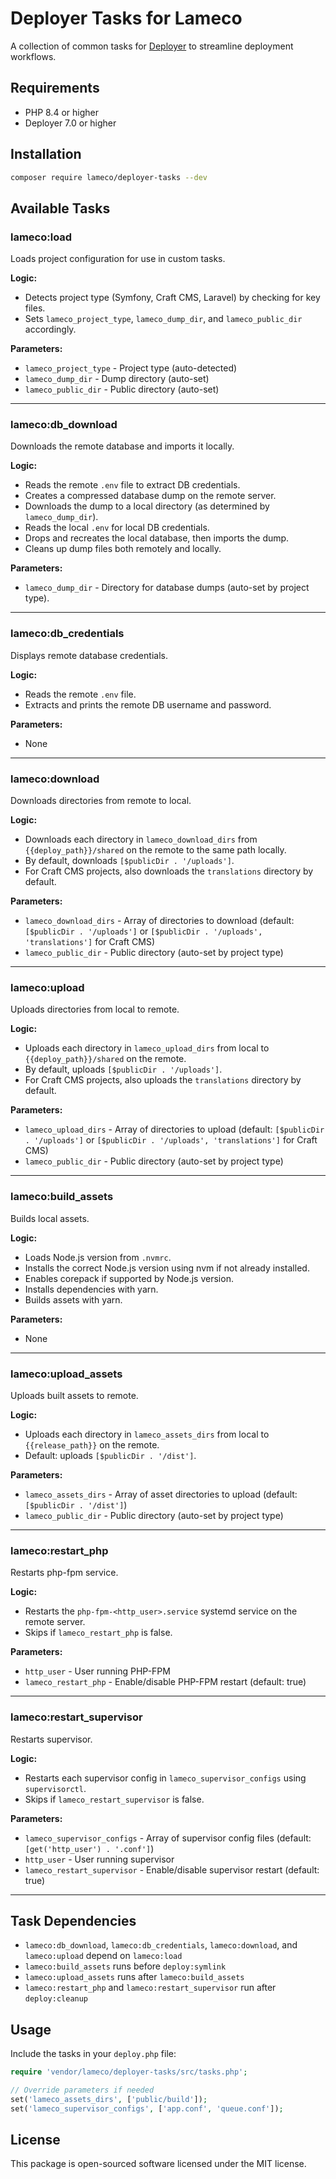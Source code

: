 # Deployer Tasks for Lameco

A collection of common tasks for [Deployer](https://deployer.org/) to streamline deployment workflows.

## Requirements

- PHP 8.4 or higher
- Deployer 7.0 or higher

## Installation

```bash
composer require lameco/deployer-tasks --dev
```

## Available Tasks

### lameco:load

Loads project configuration for use in custom tasks.

**Logic:**  
- Detects project type (Symfony, Craft CMS, Laravel) by checking for key files.
- Sets `lameco_project_type`, `lameco_dump_dir`, and `lameco_public_dir` accordingly.

**Parameters:**  
- `lameco_project_type` - Project type (auto-detected)
- `lameco_dump_dir` - Dump directory (auto-set)
- `lameco_public_dir` - Public directory (auto-set)

---

### lameco:db_download

Downloads the remote database and imports it locally.

**Logic:**  
- Reads the remote `.env` file to extract DB credentials.
- Creates a compressed database dump on the remote server.
- Downloads the dump to a local directory (as determined by `lameco_dump_dir`).
- Reads the local `.env` for local DB credentials.
- Drops and recreates the local database, then imports the dump.
- Cleans up dump files both remotely and locally.

**Parameters:**  
- `lameco_dump_dir` - Directory for database dumps (auto-set by project type).

---

### lameco:db_credentials

Displays remote database credentials.

**Logic:**  
- Reads the remote `.env` file.
- Extracts and prints the remote DB username and password.

**Parameters:**  
- None

---

### lameco:download

Downloads directories from remote to local.

**Logic:**  
- Downloads each directory in `lameco_download_dirs` from `{{deploy_path}}/shared` on the remote to the same path locally.
- By default, downloads `[$publicDir . '/uploads']`.
- For Craft CMS projects, also downloads the `translations` directory by default.

**Parameters:**  
- `lameco_download_dirs` - Array of directories to download (default: `[$publicDir . '/uploads']` or `[$publicDir . '/uploads', 'translations']` for Craft CMS)
- `lameco_public_dir` - Public directory (auto-set by project type)

---

### lameco:upload

Uploads directories from local to remote.

**Logic:**  
- Uploads each directory in `lameco_upload_dirs` from local to `{{deploy_path}}/shared` on the remote.
- By default, uploads `[$publicDir . '/uploads']`.
- For Craft CMS projects, also uploads the `translations` directory by default.

**Parameters:**  
- `lameco_upload_dirs` - Array of directories to upload (default: `[$publicDir . '/uploads']` or `[$publicDir . '/uploads', 'translations']` for Craft CMS)
- `lameco_public_dir` - Public directory (auto-set by project type)

---

### lameco:build_assets

Builds local assets.

**Logic:**  
- Loads Node.js version from `.nvmrc`.
- Installs the correct Node.js version using nvm if not already installed.
- Enables corepack if supported by Node.js version.
- Installs dependencies with yarn.
- Builds assets with yarn.

**Parameters:**  
- None

---

### lameco:upload_assets

Uploads built assets to remote.

**Logic:**  
- Uploads each directory in `lameco_assets_dirs` from local to `{{release_path}}` on the remote.
- Default: uploads `[$publicDir . '/dist']`.

**Parameters:**  
- `lameco_assets_dirs` - Array of asset directories to upload (default: `[$publicDir . '/dist']`)
- `lameco_public_dir` - Public directory (auto-set by project type)

---

### lameco:restart_php

Restarts php-fpm service.

**Logic:**  
- Restarts the `php-fpm-<http_user>.service` systemd service on the remote server.
- Skips if `lameco_restart_php` is false.

**Parameters:**  
- `http_user` - User running PHP-FPM
- `lameco_restart_php` - Enable/disable PHP-FPM restart (default: true)

---

### lameco:restart_supervisor

Restarts supervisor.

**Logic:**  
- Restarts each supervisor config in `lameco_supervisor_configs` using `supervisorctl`.
- Skips if `lameco_restart_supervisor` is false.

**Parameters:**  
- `lameco_supervisor_configs` - Array of supervisor config files (default: `[get('http_user') . '.conf']`)
- `http_user` - User running supervisor
- `lameco_restart_supervisor` - Enable/disable supervisor restart (default: true)

---

## Task Dependencies

- `lameco:db_download`, `lameco:db_credentials`, `lameco:download`, and `lameco:upload` depend on `lameco:load`
- `lameco:build_assets` runs before `deploy:symlink`
- `lameco:upload_assets` runs after `lameco:build_assets`
- `lameco:restart_php` and `lameco:restart_supervisor` run after `deploy:cleanup`

## Usage

Include the tasks in your `deploy.php` file:

```php
require 'vendor/lameco/deployer-tasks/src/tasks.php';

// Override parameters if needed
set('lameco_assets_dirs', ['public/build']);
set('lameco_supervisor_configs', ['app.conf', 'queue.conf']);
```

## License

This package is open-sourced software licensed under the MIT license.

